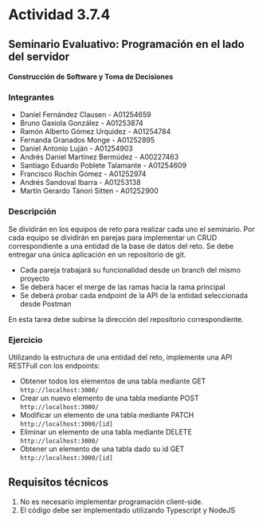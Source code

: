 # Actividad 3.7.4
## Seminario Evaluativo: Programación en el lado del servidor
#### Construcción de Software y Toma de Decisiones 

### Integrantes 

- Daniel Fernández Clausen - A01254659
- Bruno Gaxiola González - A01253874
- Ramón Alberto Gómez Urquídez - A01254784
- Fernanda Granados Monge - A01252895
- Daniel Antonio Luján - A01254903
- Andrés Daniel Martínez Bermúdez - A00227463
- Santiago Eduardo Poblete Talamante - A01254609
- Francisco Rochín Gómez - A01252974
- Andrés Sandoval Ibarra - A01253138
- Martín Gerardo Tánori Sitten - A01252900

### Descripción

Se dividirán en los equipos de reto para realizar cada uno el seminario.
Por cada equipo se dividirán en parejas para implementar un CRUD correspondiente a una entidad de la base de datos del reto.
Se debe entregar una única aplicación en un repositorio de git.

- Cada pareja trabajará su funcionalidad desde un branch del mismo proyecto
- Se deberá hacer el merge de las ramas hacia la rama principal
- Se deberá probar cada endpoint de la API de la entidad seleccionada desde Postman

En esta tarea debe subirse la dirección del repositorio correspondiente.

### Ejercicio 
Utilizando la estructura de una entidad del reto, implemente una API RESTFull con los endpoints:
- Obtener todos los elementos de una tabla mediante GET `http://localhost:3000/`
- Crear un nuevo elemento de una tabla mediante POST `http://localhost:3000/`
- Modificar un elemento de una tabla mediante PATCH `http://localhost:3000/[id]`
- Eliminar un elemento de una tabla mediante DELETE `http://localhost:3000/`
- Obtener un elemento de una tabla dado su id GET `http://localhost:3000/[id]`

## Requisitos técnicos

1. No es necesario implementar programación client-side.
2. El código debe ser implementado utilizando Typescript y NodeJS

